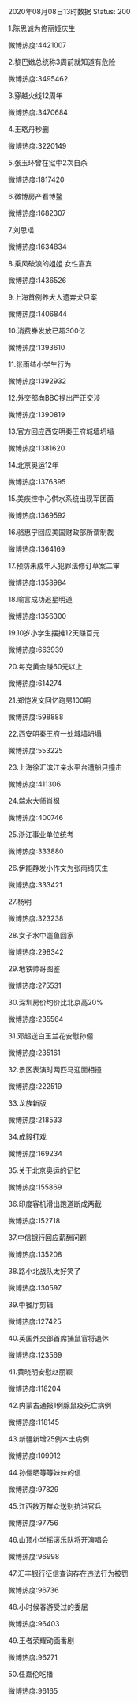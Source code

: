 2020年08月08日13时数据
Status: 200

1.陈思诚为佟丽娅庆生

微博热度:4421007

2.黎巴嫩总统称3周前就知道有危险

微博热度:3495462

3.穿越火线12周年

微博热度:3470684

4.王珞丹秒删

微博热度:3220149

5.张玉环曾在狱中2次自杀

微博热度:1817420

6.微博房产看博鳌

微博热度:1682307

7.刘思瑶

微博热度:1634834

8.乘风破浪的姐姐 女性嘉宾

微博热度:1436526

9.上海首例养犬人遗弃犬只案

微博热度:1406844

10.消费券发放已超300亿

微博热度:1393610

11.张雨绮小学生行为

微博热度:1392932

12.外交部向BBC提出严正交涉

微博热度:1390819

13.官方回应西安明秦王府城墙坍塌

微博热度:1381620

14.北京奥运12年

微博热度:1376395

15.美疾控中心供水系统出现军团菌

微博热度:1369592

16.骆惠宁回应美国财政部所谓制裁

微博热度:1364169

17.预防未成年人犯罪法修订草案二审

微博热度:1358984

18.喻言成功追星明道

微博热度:1356300

19.10岁小学生摆摊12天赚百元

微博热度:663939

20.每克黄金赚60元以上

微博热度:614274

21.郑恺发文回忆跑男100期

微博热度:598888

22.西安明秦王府一处城墙坍塌

微博热度:553225

23.上海徐汇滨江亲水平台遭船只撞击

微博热度:411306

24.端水大师肖枫

微博热度:400746

25.浙江事业单位统考

微博热度:333880

26.伊能静发小作文为张雨绮庆生

微博热度:333421

27.杨明

微博热度:323238

28.女子水中遛鱼回家

微博热度:298342

29.地铁帅哥图鉴

微博热度:275531

30.深圳房价均价比北京高20%

微博热度:235564

31.邓超送白玉兰花安慰孙俪

微博热度:235161

32.景区表演时两匹马迎面相撞

微博热度:222519

33.龙族新版

微博热度:218533

34.成毅打戏

微博热度:169234

35.关于北京奥运的记忆

微博热度:155869

36.印度客机滑出跑道断成两截

微博热度:152718

37.中信银行回应薪酬问题

微博热度:135208

38.路小北战队太好笑了

微博热度:130597

39.中餐厅剪辑

微博热度:127425

40.英国外交部首席捕鼠官将退休

微博热度:123569

41.黄晓明安慰赵丽颖

微博热度:118204

42.内蒙古通报1例腺鼠疫死亡病例

微博热度:118145

43.新疆新增25例本土病例

微博热度:109912

44.孙俪晒等等妹妹的信

微博热度:97829

45.江西数万群众送别抗洪官兵

微博热度:97756

46.山顶小学摇滚乐队将开演唱会

微博热度:96998

47.汇丰银行征信查询存在违法行为被罚

微博热度:96736

48.小时候春游受过的委屈

微博热度:96403

49.王者荣耀动画番剧

微博热度:96271

50.任嘉伦吃播

微博热度:96165

